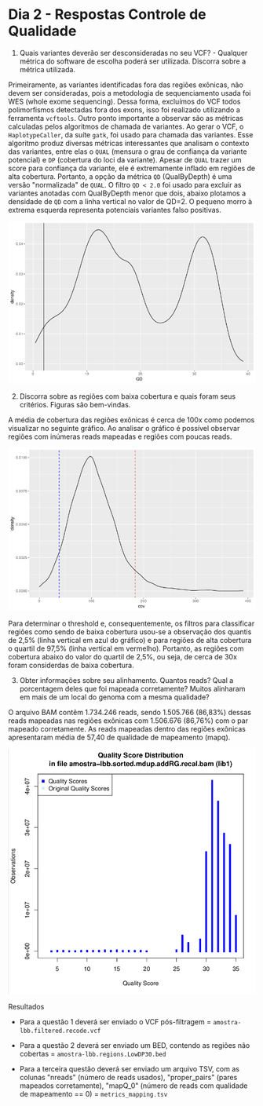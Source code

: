 # Dia 2 - Respostas Controle de Qualidade

1. Quais variantes deverão ser desconsideradas no seu VCF? - Qualquer métrica do software de escolha poderá ser utilizada. Discorra sobre a métrica utilizada.

Primeiramente, as variantes identificadas fora das regiões exônicas, não devem ser consideradas, pois a metodologia de sequenciamento usada foi WES (whole exome sequencing). Dessa forma, excluímos do VCF todos polimorfismos detectadas fora dos exons, isso foi realizado utilizando a ferramenta `vcftools`. Outro ponto importante a observar são as métricas calculadas pelos algoritmos de chamada de variantes. Ao gerar o VCF, o `HaplotypeCaller`, da suíte `gatk`, foi usado para chamada das variantes. Esse algoritmo produz diversas métricas interessantes que analisam o contexto das variantes, entre elas o `QUAL` (mensura o grau de confiança da variante potencial) e `DP` (cobertura do loci da variante). Apesar de `QUAL` trazer um score para confiança da variante, ele é extremamente inflado em regiões de alta cobertura. Portanto, a opção da métrica `QD` (QualByDepth) é uma versão "normalizada" de `QUAL`. O filtro `QD < 2.0` foi usado para excluir as variantes anotadas com QualByDepth menor que dois, abaixo plotamos a densidade de `QD` com a linha vertical no valor de QD=2. O pequeno morro à extrema esquerda representa potenciais variantes falso positivas.

![qd.png](qd.png)

2. Discorra sobre as regiões com baixa cobertura e quais foram seus critérios. Figuras são bem-vindas.

A média de cobertura das regiões exônicas é cerca de 100x como podemos visualizar no seguinte gráfico. Ao analisar o gráfico é possível observar regiões com inúmeras reads mapeadas e regiões com poucas reads.

![Cobertura das regiões exônicas.](coverage_exons.png)

Para determinar o threshold e, consequentemente, os filtros para classificar regiões como sendo de baixa cobertura usou-se a observação dos quantis de 2,5% (linha vertical em azul do gráfico) e para regiões de alta cobertura o quartil de 97,5% (linha vertical em vermelho). Portanto, as regiões com cobertura abaixo do valor do quartil de 2,5%, ou seja, de cerca de 30x foram considerdas de baixa cobertura.

3. Obter informações sobre seu alinhamento. Quantos reads? Qual a porcentagem deles que foi mapeada corretamente? Muitos alinharam em mais de um local do genoma com a mesma qualidade?

O arquivo BAM contêm 1.734.246 reads, sendo 1.505.766 (86,83%) dessas reads mapeadas nas regiões exônicas com 1.506.676 (86,76%) com o par mapeado corretamente. As reads mapeadas dentro das regiões exônicas apresentaram média de 57,40 de qualidade de mapeamento (mapq).

![Qualidade dos scores de mapeamento após execução de algoritmo de recalibragem de bases do GATK.](qual_scores.png)


Resultados

- Para a questão 1 deverá ser enviado o VCF pós-filtragem = `amostra-lbb.filtered.recode.vcf`

- Para a questão 2 deverá ser enviado um BED, contendo as regiões não cobertas = `amostra-lbb.regions.LowDP30.bed`

- Para a terceira questão deverá ser enviado um arquivo TSV, com as colunas "nreads" (número de reads usados), "proper_pairs" (pares mapeados corretamente), "mapQ_0" (número de reads com qualidade de mapeamento == 0) = `metrics_mapping.tsv`
